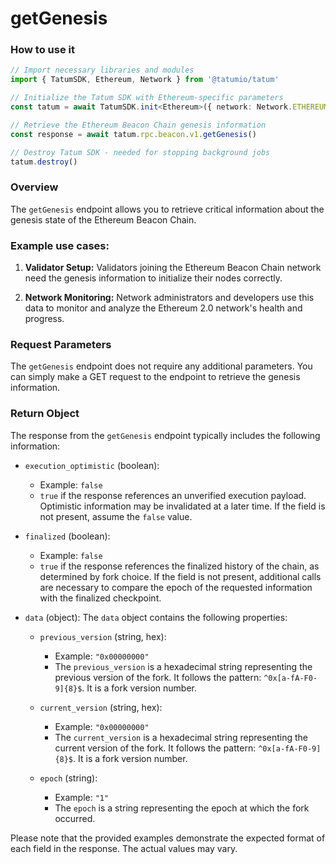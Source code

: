 # getGenesis

### How to use it

```typescript
// Import necessary libraries and modules
import { TatumSDK, Ethereum, Network } from '@tatumio/tatum'

// Initialize the Tatum SDK with Ethereum-specific parameters
const tatum = await TatumSDK.init<Ethereum>({ network: Network.ETHEREUM })

// Retrieve the Ethereum Beacon Chain genesis information
const response = await tatum.rpc.beacon.v1.getGenesis()

// Destroy Tatum SDK - needed for stopping background jobs
tatum.destroy()
```

### Overview

The `getGenesis` endpoint allows you to retrieve critical information about the genesis state of the Ethereum Beacon Chain.

### Example use cases:

1. **Validator Setup:** 
   Validators joining the Ethereum Beacon Chain network need the genesis information to initialize their nodes correctly.
   
2. **Network Monitoring:** 
   Network administrators and developers use this data to monitor and analyze the Ethereum 2.0 network's health and progress.

### Request Parameters

The `getGenesis` endpoint does not require any additional parameters. You can simply make a GET request to the endpoint to retrieve the genesis information.

### Return Object

The response from the `getGenesis` endpoint typically includes the following information:

- `execution_optimistic` (boolean):
  - Example: `false`
  - `true` if the response references an unverified execution payload. Optimistic information may be invalidated at a later time. If the field is not present, assume the `false` value.

- `finalized` (boolean):
  - Example: `false`
  - `true` if the response references the finalized history of the chain, as determined by fork choice. If the field is not present, additional calls are necessary to compare the epoch of the requested information with the finalized checkpoint.

- `data` (object):
  The `data` object contains the following properties:

  - `previous_version` (string, hex):
    - Example: `"0x00000000"`
    - The `previous_version` is a hexadecimal string representing the previous version of the fork. It follows the pattern: `^0x[a-fA-F0-9]{8}$`. It is a fork version number.

  - `current_version` (string, hex):
    - Example: `"0x00000000"`
    - The `current_version` is a hexadecimal string representing the current version of the fork. It follows the pattern: `^0x[a-fA-F0-9]{8}$`. It is a fork version number.

  - `epoch` (string):
    - Example: `"1"`
    - The `epoch` is a string representing the epoch at which the fork occurred.

Please note that the provided examples demonstrate the expected format of each field in the response. The actual values may vary.
